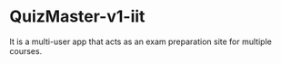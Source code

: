# QuizMaster-v1-iit
It is a multi-user app that acts as an exam preparation site for multiple courses.
